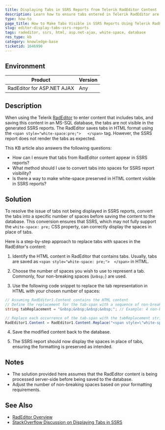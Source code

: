```yaml
---
title: Displaying Tabs in SSRS Reports from Telerik RadEditor Content
description: Learn how to ensure tabs entered in Telerik RadEditor are visible in SSRS reports by converting them to spaces.
type: how-to
page_title: How to Make Tabs Visible in SSRS Reports Using Telerik RadEditor Content
slug: editor-display-tabs-ssrs-reports
tags: radeditor, ssrs, html, asp.net-ajax, white-space, database
res_type: kb
category: knowledge-base
ticketid: 1646990
---
```


## Environment

| Product                  | Version           |
|--------------------------|-------------------|
| RadEditor for ASP.NET AJAX | Any |

## Description

When using the Telerik [RadEditor](https://docs.telerik.com/devtools/aspnet-ajax/controls/editor/overview) to enter content that includes tabs, and saving this content in an MS-SQL database, the tabs are not visible in the generated SSRS reports. The RadEditor saves tabs in HTML format using the `<span style="white-space:pre;">	</span>` tag. However, the SSRS report does not render the tabs as expected.

This KB article also answers the following questions:
- How can I ensure that tabs from RadEditor content appear in SSRS reports?
- What method should I use to convert tabs into spaces for SSRS report visibility?
- Is there a way to make white-space preserved in HTML content visible in SSRS reports?

## Solution

To resolve the issue of tabs not being displayed in SSRS reports, convert the tabs into a specific number of spaces before saving the content to the database. This conversion ensures that SSRS, which may not fully support the `white-space: pre;` CSS property, can correctly display the spaces in place of tabs.

Here is a step-by-step approach to replace tabs with spaces in the RadEditor's content:

1. Identify the HTML content in RadEditor that contains tabs. Usually, tabs are saved as `<span style="white-space: pre;">	</span>` in HTML.

2. Choose the number of spaces you wish to use to represent a tab. Commonly, four non-breaking spaces (`&nbsp;`) are used.

3. Use the following code snippet to replace the tab representation in HTML with your chosen number of spaces:

```csharp
// Assuming RadEditor1.Content contains the HTML content
// Define the replacement for the tab-span with a sequence of non-breaking spaces
string tabReplacement = "&nbsp;&nbsp;&nbsp;&nbsp;"; // Example: 4 non-breaking spaces

// Replace each occurrence of the tab-span with the tabReplacement string
RadEditor1.Content = RadEditor1.Content.Replace("<span style=\"white-space: pre;\">	</span>", tabReplacement);
```

4. Save the modified content back to the database.

5. The SSRS report should now display the spaces in place of tabs, ensuring the formatting is preserved as intended.

## Notes

- The solution provided here assumes that the RadEditor content is being processed server-side before being saved to the database.
- Adjust the number of non-breaking spaces based on your formatting requirements.

## See Also

- [RadEditor Overview](https://docs.telerik.com/devtools/aspnet-ajax/controls/editor/overview)
- [StackOverflow Discussion on Displaying Tabs in SSRS](https://stackoverflow.com/questions/3048949/can-i-get-a-tab-to-display-in-a-rendered-report)
 
